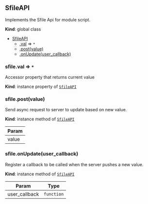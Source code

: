 <a name="SfileAPI"></a>

## SfileAPI
Implements the Sfile Api for module script.

**Kind**: global class  

* [SfileAPI](#SfileAPI)
    * [.val](#SfileAPI+val) ⇒ <code>\*</code>
    * [.post(value)](#SfileAPI+post)
    * [.onUpdate(user_callback)](#SfileAPI+onUpdate)

<a name="SfileAPI+val"></a>

### sfile.val ⇒ <code>\*</code>
Accessor property that returns current value

**Kind**: instance property of <code>[SfileAPI](#SfileAPI)</code>  
<a name="SfileAPI+post"></a>

### sfile.post(value)
Send async request to server to update based on new value.

**Kind**: instance method of <code>[SfileAPI](#SfileAPI)</code>  
<table>
  <thead>
    <tr>
      <th>Param</th>
    </tr>
  </thead>
  <tbody>
<tr>
    <td>value</td>
    </tr>  </tbody>
</table>

<a name="SfileAPI+onUpdate"></a>

### sfile.onUpdate(user_callback)
Register a callback to be called when the server pushes a new value.

**Kind**: instance method of <code>[SfileAPI](#SfileAPI)</code>  
<table>
  <thead>
    <tr>
      <th>Param</th><th>Type</th>
    </tr>
  </thead>
  <tbody>
<tr>
    <td>user_callback</td><td><code>function</code></td>
    </tr>  </tbody>
</table>

